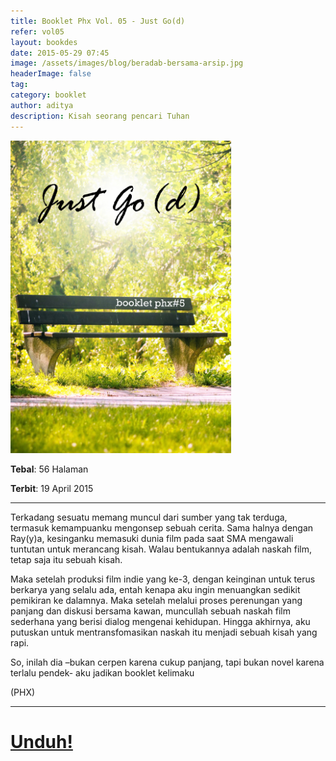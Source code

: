 ```yaml
---
title: Booklet Phx Vol. 05 - Just Go(d)
refer: vol05
layout: bookdes
date: 2015-05-29 07:45
image: /assets/images/blog/beradab-bersama-arsip.jpg
headerImage: false
tag:
category: booklet
author: aditya
description: Kisah seorang pencari Tuhan
---
```


<img class="image" src="/assets/images/cover/booklet5.jpg" alt="__" height="500px">

__Tebal__: 56 Halaman

__Terbit__: 19 April 2015

***

Terkadang sesuatu memang muncul dari sumber yang tak terduga, termasuk kemampuanku mengonsep sebuah cerita. Sama halnya dengan Ray(y)a, kesinganku memasuki dunia film pada saat SMA mengawali tuntutan untuk merancang kisah. Walau bentukannya adalah naskah film, tetap saja itu sebuah kisah.

Maka setelah produksi film indie yang ke-3, dengan keinginan untuk terus berkarya yang selalu ada, entah kenapa aku ingin menuangkan sedikit pemikiran ke dalamnya. Maka setelah melalui proses perenungan yang panjang dan diskusi bersama kawan, muncullah sebuah naskah film sederhana yang berisi dialog mengenai kehidupan. Hingga akhirnya, aku putuskan untuk mentransfomasikan naskah itu menjadi sebuah kisah yang rapi. 

So, inilah dia –bukan cerpen karena cukup panjang, tapi bukan novel karena terlalu pendek- aku jadikan booklet kelimaku

(PHX)

 
***

# [Unduh!][akses]

[akses]: http://phoenixfin.github.io/assets/pdf/bookletphx/booklet5.pdf
